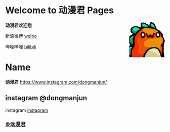# Welcome to 动漫君 Pages 
**动漫君欢迎您**  <img align="right" src="529710224727080979.gif"/>

新浪微博  [weibo](https://weibo.com)

哔哩哔哩  [bilibili](https://bilibili.com)

# Name
**动漫君**
https://www.instagram.com/dongmanjun/

## instagram @dongmanjun
instagram  [instagram](https://www.instagram.com/dongmanjun/)

### [©动漫君](https://dongmanjun.github.io)
